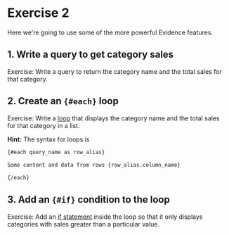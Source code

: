 # Exercise 2

Here we're going to use some of the more powerful Evidence features.

## 1. Write a query to get category sales

Exercise: Write a query to return the category name and the total sales for that category.

<!-- here is some space for your work -->

## 2. Create an `{#each}` loop 

Exercise: Write a [loop](https://docs.evidence.dev/core-concepts/loops) that displays the category name and the total sales for that category in a list.


<Alert status=info>

**Hint:** The syntax for loops is

```html
{#each query_name as row_alias}
    
Some content and data from rows {row_alias.column_name} 

{/each}
```
</Alert>

<!-- here is some space for your work -->


## 3. Add an `{#if}` condition to the loop

Exercise: Add an [if statement](https://docs.evidence.dev/core-concepts/if-else) inside the loop so that it only displays categories with sales greater than a particular value.